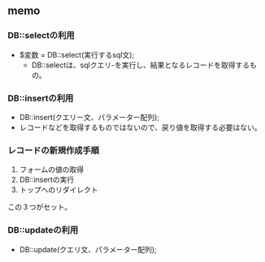 ## memo 

### DB::selectの利用
- $変数 = DB::select(実行するsql文);
  - DB::selectは、sqlクエリ-を実行し、結果となるレコードを取得するもの。

### DB::insertの利用
- DB::insert(クエリー文、パラメーター配列);
- レコードなどを取得するものではないので、戻り値を取得する必要はない。
### レコードの新規作成手順
1. フォームの値の取得
2. DB::insertの実行
3. トップへのリダイレクト

この３つがセット。

### DB::updateの利用
- DB::update(クエリ文、パラメーター配列);